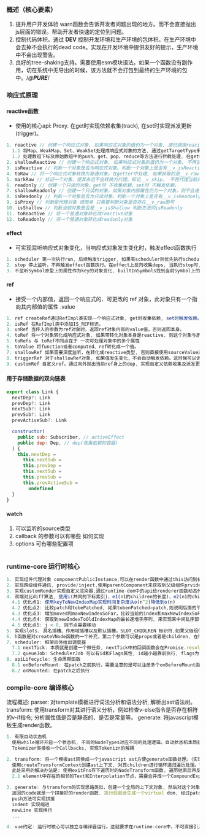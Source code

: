 ### 概述（核心要素）
1. 提升用户开发体验 warn函数会告诉开发者问题出现的地方。而不会直接抛出js层面的错误。帮助开发者快速的定位到问题。
2. 控制代码体积。通过 __DEV__ 控制开发环境和生产环境的包体积。在生产环境中会去掉不会执行的dead code。实现在开发环境中提供友好的提示，生产环境中不会出现警告。
3. 良好的tree-shaking支持。需要使用esm模块语法。如果一个函数没有副作用，切在系统中无导出的时候，该方法就不会打包到最终的生产环境的包中。/*@__PURE__*/

### 响应式原理

#### reactive函数

- 使用的核心api: Proxy. 在get时实现依赖收集(track), 在set时实现派发更新(trigger)。

```js
1. reactive // 创建一个响应式对象, 如果响应式对象的值仍为一个对象, 递归调用reacitve方法。get时 收集effect, set时 触发依赖。
  1.1 将Map、WeakMap、Set、WeakSet处理成响应式对象的方法, 通过getTargetType来分别处理, collectionHandlers中为具体处理方式. 将get方法中的target进行拦截处理,可实现对target上面的set、has、add、delete等方法进行拦截
  1.2 处理数组下标及原始数组中的push、get、pop、reduce等方法进行拦截处理, 在get中收集依赖, 将收集依赖的key标记为ARRAY_ITERATE_KEY, 在通过下标修改array中元素的时候, trigger当前key, 触发依赖。
2. shallowReactive // 创建一个响应式对象, 如果响应式对象的值仍为一个对象, 不再监听对象内部属性的变化. 可作为性能优化的点。
3. isReactive // 判断一个对象是否为响应式对象。判断一个对象上是否有__v_isReactive, 触发getter则返回true 反之为false
4. toRaw // 将一个响应式对象转换为普通对象。在getter中处理, 如果获取的是__v_raw, 则直接返回target, 不再代理当前对象。
5. markRaw // 标记一个对象，使其永远不会转换为代理。标记__v_skip， 不再代理当前对象.
6. readonly // 创建一个只读的对象。get时 不收集依赖，set时 不触发依赖。
7. shallowReadonly // 创建一个只读的对象，如果对象内部属性仍为一个对象，则不会递归处理。
8. isReadonly // 判断一个对象是否为只读对象。判断一个对象上是否有__v_isReadonly, 触发getter则返回true 反之为false
9. isProxy // 判断是代理对象 很简单 只需要判断对象是否存在__v_raw即可
10. isShallow // 判断当前对象是否是__v_isShallow 判断方法同isReadonly
11. toReactive // 将一个普通对象转化成reactive对象
12. toReadonly // 将一个普通对象转化成readonly对象
```

#### effect

- 可实现监听响应式对象变化，当响应式对象发生变化时，触发effect函数执行

```js
1. scheduler 第一次执行run, 后续触发trigger, 如果有scheduler则优先执行scheduler, 否则执行run。(调度函数)
2. stop 停止监听，不再触发effect函数执行。在effect上反向收集deps, 当执行stop时, 通过effect找到Dep上面的clean方法, 清除targetMap中的当前target。
3. 不监听Symbol原型上的属性作为key的对象变化, builtInSymbols找到当前Symbol上的所有属性名
```

#### ref

- 接受一个内部值，返回一个响应式的、可更改的 ref 对象，此对象只有一个指向其内部值的属性 .value

```js
1. ref createRef通过RefImpl类实现一个响应式对象, get时收集依赖, set时触发依赖。(通过调用Dep里面的trigger、track方法). computed和watch都深度依赖这个函数。
2. isRef 在RefImpl类中添加IS_REF标识。
3. unRef 当传入的参数为ref对象时，返回ref对象内部的value值，否则返回本身。
4. toRef 将一个对象转化成响应式对象, 如果带转化对象本身是reactive, 则这个对象与原本的对象变化保持一致。参数可以是对象ObjectRefImpl保持原来对象的响应式 或者函数 GetterRefImpl 不可编辑
5. toRefs 与 toRef不同点在于 一次可处理对象中的多个属性
6. toValue 将function或者computed、ref转化成一个值。
7. shallowRef 如果需要深度监听，在转化成reactive类型, 否则直接使用sourceValue进行监听
8. triggerRef 对于shallowRef对象, 如果值发生变化，不会自动触发依赖。这时候可以调用triggerRef手动触发依赖。触发当前ref身上dep。
9. customRef 自定义ref。通过向外抛出当前ref身上的dep, 实现自定义依赖收集及派发更新过程。vueuse中refAutoReset就是基于当前api实现
```

#### 用于存储数据的双向链表
```js
export class Link {
  nextDep?: Link
  prevDep?: Link
  nextSub?: Link
  prevSub?: Link
  prevActiveSub?: Link

  constructor(
    public sub: Subscriber, // activeEffect
    public dep: Dep, // dep(收集依赖的容器)
  ) {
    this.nextDep =
      this.nextSub =
      this.prevDep =
      this.nextSub =
      this.prevSub =
      this.prevActiveSub =
        undefined
  }
}
```

#### watch
1. 可以监听的source类型
2. callback 的参数可以有哪些 如何实现
3. options 可有哪些配置项
```js

```

### runtime-core 运行时核心

```js
1. 实现组件代理对象 componentPublicInstance,可以在render函数中通过this访问到$el, $props, $slots等
2. 实现跨级组件通讯, provide/inject,使用parentComponent来获取到父级组件prvides提供的属性, 利用原型链的思想
3. 实现customRender实现自定义渲染器,通过runtime-dom中的api给renderer函数动态传参, 从而实现可在不同平台使用runtime-core中的逻辑，纯js逻辑
4. 双端对比diff算法, 使用i(共同的下标索引)、e1(n1的children的长度)、e2(n1的children的长度)，来动态锁定中间乱序的部分
  4.1 优化点1: 使用keyToNewIndexMap实现时间复杂度从o(n^2)降低到o(n)
  4.2 优化点2: 比较patch和tobePatched, 如果tobenPatched>patch,则说明后面的节点是需要删除的，无需继续比较了
  4.3 优化点3: 增加moved和maxNewIndexSoFar，比较当前的index和maxNewIndexSoFar， 如果maxNewIndexSoFar>index，说明当前节点需要移动，否则不需要移动。
  4.4 优化点4: 获取到newIndexToOldIndexMap的最长递增子序列, 来实现来中间乱序部分的移动
  4.5 优化点5: j < 0, 则节点需要移动
5. 实现slots, 具名插槽、作用域插槽以及默认插槽。SLOT_CHIDLREN 标识符,如果父级组件的是一个STATEFUL_COMPONENT，children是一个object类型，则认为是一个slot, renderSlot可处理具体内容
6. h函数是对createVNode函数的一个补充，第二个参数可以是props或者是children, 在h函数中已对其进行处理。另外，h函数的参数可以大于3个,从第三个参数开始，后续的参数都认为是children。
7. scheduler: 框架向外给出调度器
  7.1 nextTick: 本质就是创建一个微任务, nextTick中的回调函数会在Promise.resolve中执行 
  7.2 queueJob: SchedulerJob 可以有id和Flags属性, id越小越靠前执行, flags为pre的先执行.寻找job的插入位置时findInsertionIndex用到二分查找。
8. apiLifecycle: 生命周期函数
  8.1 onBeforeMount: 在patch之前执行，需要注意的是可以注册多个onBeforeMount函数，使用invokeArrayFns来依次执行。
  8.2 onMounted: 在patch之后执行
```


### compile-core 编译核心
  流程概述: 
    parser: 对template模板进行词法分析和语法分析, 解析出ast语法树。
    transform: 使用transform对其进行语义分析，例如检查v-else指令是否存在相符的v-if指令; 分析属性值是否是静态的、是否是常量等。
    generate: 将javascript模板生成render函数。

```js
1. 有限自动状态机
  使用while循环开启一个状态机, 不同的NodeTypes对应不同的处理逻辑。自动状态机本质就是对字符串中不同类型进行处理，生成一个ast树
  Tokenizer类接收一个Callbacks, 实现Tokenizr的解耦

2. transform: 将一个模板ast转换成一个javascript ast方便generate函数处理。（实现解耦节点的访问和操作，设计了插件化架构）
  使用createTransformContext创建ast上下文, 对其children进行循环递归遍历处理。需要注意的是 在前端领域往往需要根据子节点的情况来决定当前节点如何转换。即要求父节点的转换操作需要其所有自节点全部转换后才进行。
  此处采用的解决办法是: 使用exitFns存下遍历时的NodeTransform函数, 遍历结束后再反向执行exitFns中的函数。
  2.1 element中存在的相邻的Text和Interpolation节点，需要合并成一个CompoundExpressionNode类型的节点。

3. generate: 与transform的实现思路类似，创建一个全局的上下文对象, 然后对这个对象进行操作
  返回的code就是一个拼接好的render函数. 执行后就会生成一个virtual dom, 经过patch会生成真实dom挂载到父节点上
  push方法可实现拼接
  indent 实现缩进
  newLine 实现换行
  ...

4. vue约定: 运行时核心可以独立与编译器运行。这就要求在runtime-core中，不可直接引入compiler-core中的内容。采用的解决方法是，在vue主包中定义一个方法compileToFunction,运行时核心中定义registerRuntimeCompiler方法, 在运行时核心中finishComponentSetup时判断是否有当前compiler, 就调用编译器返回的render函数。需要注意的是render函数比编译器返回的render函数优先级要高！
```

